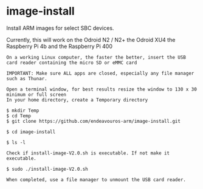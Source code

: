 # image-install
Install ARM images for select SBC devices.

Currently, this will work on the Odroid N2 / N2+ the Odroid XU4 the Raspberry Pi 4b and the Raspberry Pi 400

    
    On a working Linux computer, the faster the better, insert the USB
    card reader containing the micro SD or eMMC card
     
    IMPORTANT: Make sure ALL apps are closed, especially any file manager such as Thunar.
    
    Open a terminal window, for best results resize the window to 130 x 30 minimum or full screen
    In your home directory, create a Temporary directory
    
    $ mkdir Temp
    $ cd Temp
    $ git clone https://github.com/endeavouros-arm/image-install.git

    $ cd image-install

    $ ls -l

    Check if install-image-V2.0.sh is executable. If not make it executable.

    $ sudo ./install-image-V2.0.sh
    
    When completed, use a file manager to unmount the USB card reader.
